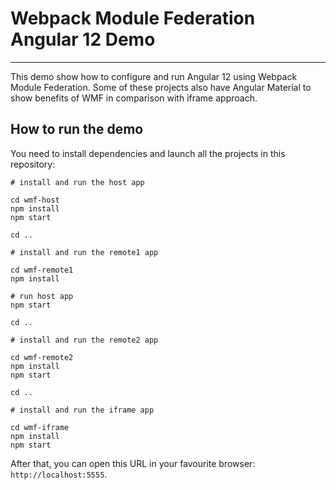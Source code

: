 # Webpack Module Federation Angular 12 Demo

---

This demo show how to configure and run Angular 12 using Webpack
Module Federation. Some of these projects also have Angular Material 
to show benefits of WMF in comparison with iframe approach. 

## How to run the demo

You need to install dependencies and launch all the projects in this repository:

```
# install and run the host app

cd wmf-host
npm install
npm start

cd ..

# install and run the remote1 app

cd wmf-remote1
npm install

# run host app
npm start

cd ..

# install and run the remote2 app

cd wmf-remote2
npm install
npm start

cd ..

# install and run the iframe app

cd wmf-iframe
npm install
npm start
```

After that, you can open this URL in your favourite browser: `http://localhost:5555`.
